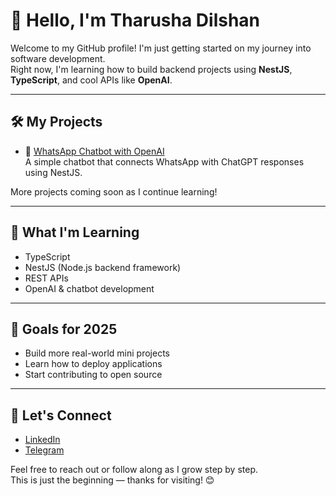 
# 👋 Hello, I'm Tharusha Dilshan

Welcome to my GitHub profile! I'm just getting started on my journey into software development.  
Right now, I'm learning how to build backend projects using **NestJS**, **TypeScript**, and cool APIs like **OpenAI**.

---

## 🛠 My Projects

- 🤖 [WhatsApp Chatbot with OpenAI](https://github.com/dilshantharusha/Whatsapp-chat-agent)  
  A simple chatbot that connects WhatsApp with ChatGPT responses using NestJS.

More projects coming soon as I continue learning!

---

## 🌱 What I'm Learning

- TypeScript
- NestJS (Node.js backend framework)
- REST APIs
- OpenAI & chatbot development

---

## 📌 Goals for 2025

- Build more real-world mini projects
- Learn how to deploy applications
- Start contributing to open source

---

## 💬 Let's Connect

- [LinkedIn](https://www.linkedin.com/in/tharusha-dilshan-76aa70353/)
- [Telegram](https://t.me/Dark_Iuci)

Feel free to reach out or follow along as I grow step by step.  
This is just the beginning — thanks for visiting! 😊



